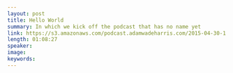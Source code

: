 ```yaml
---
layout: post
title: Hello World
summary: In which we kick off the podcast that has no name yet
link: https://s3.amazonaws.com/podcast.adamwadeharris.com/2015-04-30-1.mp3
length: 01:08:27
speaker:
image:
keywords:
---
```

